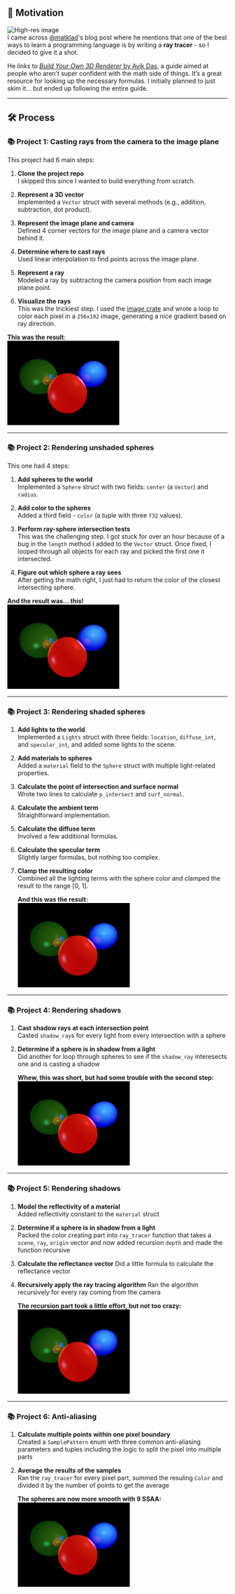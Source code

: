 ## 🚀 Motivation  
![High-res image](![image](https://github.com/user-attachments/assets/0179139e-7851-4d62-a1e5-fe03bb97109c)
)   
I came across [@matklad](https://github.com/matklad)'s blog post where he mentions that one of the best ways to learn a programming language is by writing a **ray tracer** - so I decided to give it a shot.

He links to [*Build Your Own 3D Renderer* by Avik Das](https://avikdas.com/build-your-own-raytracer/), a guide aimed at people who aren’t super confident with the math side of things. It’s a great resource for looking up the necessary formulas. I initially planned to just skim it… but ended up following the entire guide.

---

## 🛠️ Process

### 📚 Project 1: Casting rays from the camera to the image plane

This project had 6 main steps:

1. **Clone the project repo**  
   I skipped this since I wanted to build everything from scratch.

2. **Represent a 3D vector**  
   Implemented a `Vector` struct with several methods (e.g., addition, subtraction, dot product).

3. **Represent the image plane and camera**  
   Defined 4 corner vectors for the image plane and a camera vector behind it.

4. **Determine where to cast rays**  
   Used linear interpolation to find points across the image plane.

5. **Represent a ray**  
   Modeled a ray by subtracting the camera position from each image plane point.

6. **Visualize the rays**  
   This was the trickiest step. I used the [image crate](https://docs.rs/image/latest/image/) and wrote a loop to color each pixel in a `256x192` image, generating a nice gradient based on ray direction.

**This was the result**:  
![Pretty gradient result](https://raw.githubusercontent.com/sdf-jkl/ray_tracing/baeded2ded6fe331a6b577c3ba40fadaea386828/output.png)

---

### 📚 Project 2: Rendering unshaded spheres

This one had 4 steps:

1. **Add spheres to the world**  
   Implemented a `Sphere` struct with two fields: `center` (a `Vector`) and `radius`.

2. **Add color to the spheres**  
   Added a third field - `color` (a tuple with three `f32` values).

3. **Perform ray-sphere intersection tests**  
   This was the challenging step. I got stuck for over an hour because of a bug in the `length` method I added to the `Vector` struct. Once fixed, I looped through all objects for each ray and picked the first one it intersected.

4. **Figure out which sphere a ray sees**  
   After getting the math right, I just had to return the color of the closest intersecting sphere.

**And the result was... this!**  
![This kinda looks like planetary alignment in front of the Sun](https://raw.githubusercontent.com/sdf-jkl/ray_tracing/807a6c77d669f2bc1fe66177e5e8f45aa7d44398/output.png)

---

### 📚 Project 3: Rendering shaded spheres

1. **Add lights to the world**  
   Implemented a `Lights` struct with three fields: `location`, `diffuse_int`, and `specular_int`, and added some lights to the scene.

2. **Add materials to spheres**  
   Added a `material` field to the `Sphere` struct with multiple light-related properties.

3. **Calculate the point of intersection and surface normal**  
   Wrote two lines to calculate `p_intersect` and `surf_normal`.

4. **Calculate the ambient term**  
   Straightforward implementation.

5. **Calculate the diffuse term**  
   Involved a few additional formulas.

6. **Calculate the specular term**  
   Slightly larger formulas, but nothing too complex.

7. **Clamp the resulting color**  
   Combined all the lighting terms with the sphere color and clamped the result to the range [0, 1].


   **And this was the result:**  
   ![Spheres with lights](https://raw.githubusercontent.com/sdf-jkl/ray_tracing/c0e265e777d78c8353c3860e3ef49cc71b9cf4ec/output.png)

---

### 📚 Project 4: Rendering shadows

1. **Cast shadow rays at each intersection point**  
   Casted `shadow_ray`s for every light from every intersection with a sphere

2. **Determine if a sphere is in shadow from a light**  
   Did another for loop through spheres to see if the `shadow_ray` interesects one and is casting a shadow

   **Whew, this was short, but had some trouble with the second step:**  
   ![Spheres with shadows](https://raw.githubusercontent.com/sdf-jkl/ray_tracing/c5a73e01a9376324bc13ac20ce2b63460ecbf650/output.png)

---

### 📚 Project 5: Rendering shadows

1. **Model the reflectivity of a material**  
   Added reflectivity constant to the `material` struct

2. **Determine if a sphere is in shadow from a light**  
   Packed the color creating part into `ray_tracer` function that takes a `scene`, `ray`, `origin` vector and now added recursion `depth` and made the function recursive

3. **Calculate the reflectance vector**
  Did a little formula to calculate the reflectance vector

5. **Recursively apply the ray tracing algorithm**
   Ran the algorithm recursively for every ray coming from the camera

   **The recursion part took a little effort, but not too crazy:**  
   ![Spheres with reflections](https://raw.githubusercontent.com/sdf-jkl/ray_tracing/1ed9cd44effeff63e60f14b9f4579b253870aed2/output.png)

---

### 📚 Project 6: Anti-aliasing

1. **Calculate multiple points within one pixel boundary**  
   Created a `SamplePattern` enum with three common anti-aliasing parameters and tuples including the logic to split the pixel into multiple parts

2. **Average the results of the samples**  
   Ran the `ray_tracer` for every pixel part, summed the resuling `Color` and divided it by the number of points to get the average 

   **The spheres are now more smooth with 9 SSAA:**  
   ![Spheres with SSAA](https://raw.githubusercontent.com/sdf-jkl/ray_tracing/33f9f12ffc08fc6905d10c844a6a0367b7d9be70/output.png)


